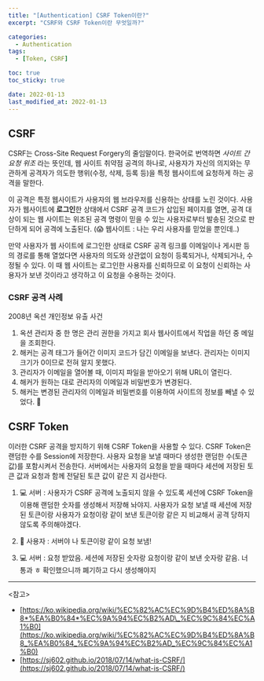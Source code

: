 ```yaml
---
title: "[Authentication] CSRF Token이란?"
excerpt: "CSRF와 CSRF Token이란 무엇일까?"

categories:
  - Authentication
tags:
  - [Token, CSRF]

toc: true
toc_sticky: true

date: 2022-01-13
last_modified_at: 2022-01-13
---
```


## CSRF

CSRF는 Cross-Site Request Forgery의 줄임말이다. 한국어로 번역하면 _사이트 간 요청 위조_ 라는 뜻인데, 웹 사이트 취약점 공격의 하나로, 사용자가 자신의 의지와는 무관하게 공격자가 의도한 행위(수정, 삭제, 등록 등)을 특정 웹사이트에 요청하게 하는 공격을 말한다.

이 공격은 특정 웹사이트가 사용자의 웹 브라우저를 신용하는 상태를 노린 것이다. 사용자가 웹사이트에 **로그인**한 상태에서 CSRF 공격 코드가 삽입된 페이지를 열면, 공격 대상이 되는 웹 사이트는 위조된 공격 명령이 믿을 수 있는 사용자로부터 발송된 것으로 판단하게 되어 공격에 노출된다. (😱 웹사이트 : 나는 우리 사용자를 믿었을 뿐인데..)

만약 사용자가 웹 사이트에 로그인한 상태로 CSRF 공격 링크를 이메일이나 게시판 등의 경로를 통해 열었다면 사용자의 의도와 상관없이 요청이 등록되거나, 삭제되거나, 수정될 수 있다. 이 때 웹 사이트는 로그인한 사용자를 신뢰하므로 이 요청이 신뢰하는 사용자가 보낸 것이라고 생각하고 이 요청을 수용하는 것이다.

### CSRF 공격 사례

2008년 옥션 개인정보 유출 사건

1. 옥션 관리자 중 한 명은 관리 권한을 가지고 회사 웹사이트에서 작업을 하던 중 메일을 조회한다.
2. 해커는 공격 태그가 들어간 이미지 코드가 담긴 이메일을 보낸다. 관리자는 이미지 크기가 0이므로 전혀 알지 못했다.
3. 관리자가 이메일을 열어볼 때, 이미지 파일을 받아오기 위해 URL이 열린다.
4. 해커가 원하는 대로 관리자의 이메일과 비밀번호가 변경된다.
5. 해커는 변경된 관리자의 이메일과 비밀번호를 이용하여 사이트의 정보를 빼낼 수 있었다. 🤯

## CSRF Token

이러한 CSRF 공격을 방지하기 위해 CSRF Token을 사용할 수 있다. CSRF Token은 랜덤한 수를 Session에 저장한다. 사용자 요청을 보낼 때마다 생성한 랜덤한 수(토큰 값)를 포함시켜서 전송한다. 서버에서는 사용자의 요청을 받을 때마다 세션에 저장된 토큰 값과 요청과 함께 전달된 토큰 값이 같은 지 검사한다.

1. 💻 서버 : 사용자가 CSRF 공격에 노출되지 않을 수 있도록 세션에 CSRF Token을 이용해 랜덤한 숫자를 생성해서 저장해 놔야지. 사용자가 요청 보낼 때 세션에 저장된 토큰이랑 사용자가 요청이랑 같이 보낸 토큰이랑 같은 지 비교해서 공격 당하지 않도록 주의해야겠다.

2. 👶 사용자 : 서버야 나 토큰이랑 같이 요청 보냄!

3. 💻 서버 : 요청 받았음. 세션에 저장된 숫자랑 요청이랑 같이 보낸 숫자랑 같음. 너 통과 ㅎ 확인했으니까 폐기하고 다시 생성해야지

---

<참고>

- [https://ko.wikipedia.org/wiki/%EC%82%AC%EC%9D%B4%ED%8A%B8*%EA%B0%84*%EC%9A%94%EC%B2%AD\_%EC%9C%84%EC%A1%B0](https://ko.wikipedia.org/wiki/%EC%82%AC%EC%9D%B4%ED%8A%B8_%EA%B0%84_%EC%9A%94%EC%B2%AD_%EC%9C%84%EC%A1%B0)
- [https://sj602.github.io/2018/07/14/what-is-CSRF/](https://sj602.github.io/2018/07/14/what-is-CSRF/)
